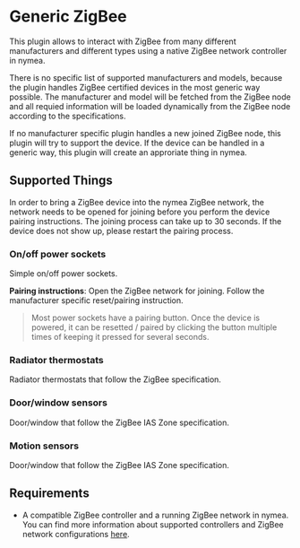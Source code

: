 # Generic ZigBee

This plugin allows to interact with ZigBee from many different manufacturers and different types using a native ZigBee network controller in nymea.

There is no specific list of supported manufacturers and models, because the plugin handles ZigBee certified devices in the most generic way possible. The manufacturer and model will be fetched from the ZigBee node and all requied information will be loaded dynamically from the ZigBee node according to the specifications.

If no manufacturer specific plugin handles a new joined ZigBee node, this plugin will try to support the device. If the device can be handled in a generic way, this plugin will create an approriate thing in nymea.

## Supported Things

In order to bring a ZigBee device into the nymea ZigBee network, the network needs to be opened for joining before you perform the device pairing instructions. The joining process can take up to 30 seconds. If the device does not show up, please restart the pairing process.

### On/off power sockets

Simple on/off power sockets.

**Pairing instructions**: Open the ZigBee network for joining. Follow the manufacturer specific reset/pairing instruction.

> Most power sockets have a pairing button. Once the device is powered, it can be resetted / paired by clicking the button multiple times of keeping it pressed for several seconds.

### Radiator thermostats

Radiator thermostats that follow the ZigBee specification.

### Door/window sensors

Door/window that follow the ZigBee IAS Zone specification.

### Motion sensors

Door/window that follow the ZigBee IAS Zone specification.

## Requirements

* A compatible ZigBee controller and a running ZigBee network in nymea. You can find more information about supported controllers and ZigBee network configurations [here](https://nymea.io/documentation/users/usage/configuration#zigbee).

